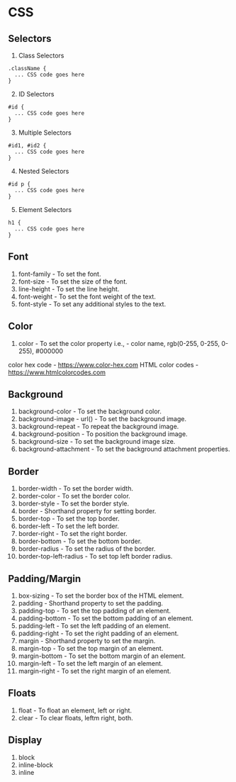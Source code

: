 # CSS 


## Selectors

1) Class Selectors

```
.className {
  ... CSS code goes here
}
```

2) ID Selectors

```
#id {
  ... CSS code goes here 
}
```

3) Multiple Selectors

```
#id1, #id2 {
  ... CSS code goes here
}
```

4) Nested Selectors

```
#id p {
  ... CSS code goes here
}
```

5) Element Selectors

```
h1 {
  ... CSS code goes here
}
```

## Font

1) font-family - To set the font.
2) font-size - To set the size of the font.
3) line-height - To set the line height.
4) font-weight - To set the font weight of the text.
5) font-style - To set any additional styles to the text.

## Color

1) color - To set the color property
i.e., - color name, rgb(0-255, 0-255, 0-255), #000000

color hex code - https://www.color-hex.com
HTML color codes - https://www.htmlcolorcodes.com


## Background

1) background-color - To set the background color.
2) background-image - url() - To set the background image.
3) background-repeat - To repeat the background image.
4) background-position - To position the background image.
5) background-size - To set the background image size.
6) background-attachment - To set the background attachment properties.

## Border

1) border-width - To set the border width.
2) border-color - To set the border color.
3) border-style - To set the border style.
4) border - Shorthand property for setting border.
5) border-top - To set the top border.
6) border-left - To set the left border.
7) border-right - To set the right border.
8) border-bottom - To set the bottom border.
9) border-radius - To set the radius of the border.
10) border-top-left-radius - To set top left border radius.

## Padding/Margin

1) box-sizing - To set the border box of the HTML element.
2) padding - Shorthand property to set the padding.
3) padding-top - To set the top padding of an element.
4) padding-bottom - To set the bottom padding of an element.
5) padding-left - To set the left padding of an element.
6) padding-right - To set the right padding of an element.
7) margin - Shorthand property to set the margin.
8) margin-top - To set the top margin of an element.
4) margin-bottom - To set the bottom margin of an element.
5) margin-left - To set the left margin of an element.
6) margin-right - To set the right margin of an element.

## Floats

1) float - To float an element, left or right.
2) clear - To clear floats, leftm right, both.

## Display

1) block
2) inline-block
3) inline
